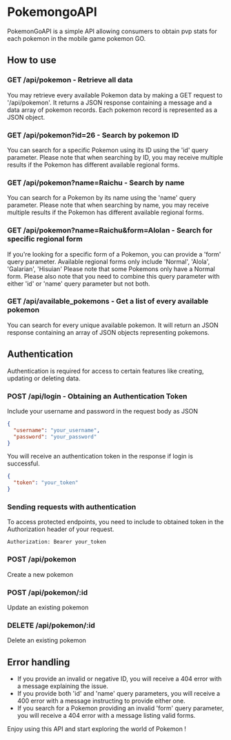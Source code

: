 # PokemongoAPI

PokemonGoAPI is a simple API allowing consumers to obtain pvp stats for each pokemon in the mobile game pokemon GO.

## How to use

### GET /api/pokemon - Retrieve all data
You may retrieve every available Pokemon data by making a GET request to '/api/pokemon'. It returns a JSON response containing a message and a data array of pokemon records. Each pokemon record is represented as a JSON object. 

### GET /api/pokemon?id=26 - Search by pokemon ID
You can search for a specific Pokemon using its ID using the 'id' query parameter.
Please note that when searching by ID, you may receive multiple results if the Pokemon has different available regional forms.

### GET /api/pokemon?name=Raichu - Search by name
You can search for a Pokemon by its name using the 'name' query parameter.
Please note that when searching by name, you may receive multiple results if the Pokemon has different available regional forms.

### GET /api/pokemon?name=Raichu&form=Alolan - Search for specific regional form
If you're looking for a specific form of a Pokemon, you can provide a 'form' query parameter.
Available regional forms only include 'Normal', 'Alola', 'Galarian', 'Hisuian'
Please note that some Pokemons only have a Normal form.
Please also note that you need to combine this query parameter with either 'id' or 'name' query parameter but not both.

### GET /api/available_pokemons - Get a list of every available pokemon
You can search for every unique available pokemon. It will return an JSON response containing an array of JSON objects representing pokemons. 

## Authentication
Authentication is required for access to certain features like creating, updating or deleting data.

### POST /api/login - Obtaining an Authentication Token
Include your username and password in the request body as JSON

```json
{
  "username": "your_username",
  "password": "your_password"
}
```
You will receive an authentication token in the response if login is successful.

```json
{
  "token": "your_token"
}
```

### Sending requests with authentication
To access protected endpoints, you need to include to obtained token in the Authorization header of your request.

```
Authorization: Bearer your_token
```

### POST /api/pokemon
Create a new pokemon

### POST /api/pokemon/:id
Update an existing pokemon

### DELETE /api/pokemon/:id
Delete an existing pokemon

## Error handling
- If you provide an invalid or negative ID, you will receive a 404 error with a message explaining the issue.
- If you provide both 'id' and 'name' query parameters, you will receive a 400 error with a message instructing to provide either one.
- If you search for a Pokemon providing an invalid 'form' query parameter, you will receive a 404 error with a message listing valid forms.

Enjoy using this API and start exploring the world of Pokemon !
